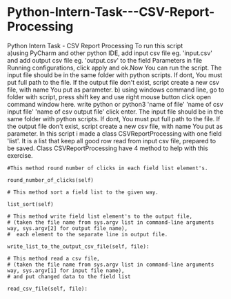 # Python-Intern-Task---CSV-Report-Processing
Python Intern Task - CSV Report Processing
To run this script  
a)using PyCharm and other python IDE, add input csv file eg. 'input.csv' and add output csv file eg. 'output.csv' to the field Parameters in file Running configurations, click apply and ok.Now You can run the script. The input file should be in the same folder with  python scripts. If dont, You must put full path to the file. If the output file don't exist, script create a new csv file, with name You put as parameter.
b) using windows command line, go to folder with script, press shift key and use right mouse button click open command window here. write python or python3 'name of file' 'name of csv input file' 'name of csv output file' click enter. The input file should be in the same folder with  python scripts. If dont, You must put full path to the file. If the output file don't exist, script create a new csv file, with name You put as parameter.
In this script i made a class CSVReportProcessing with one field 'list'. It is a list that keep all good row read from input csv file, prepared to be saved. 
Class CSVReportProcessing have 4 method to help with this exercise. 

    #This method round number of clicks in each field list element's.
    
    round_number_of_clicks(self)
    
    # This method sort a field list to the given way.
    
    list_sort(self)

    # This method write field list element's to the output file,
    # (taken the file name from sys.argv list in command-line arguments way, sys.argv[2] for output file name),
    #  each element to the separate line in output file.
    
    write_list_to_the_output_csv_file(self, file):

    # This method read a csv file,
    # (taken the file name from sys.argv list in command-line arguments way, sys.argv[1] for input file name),
    # and put changed data to the field list
    
    read_csv_file(self, file):
